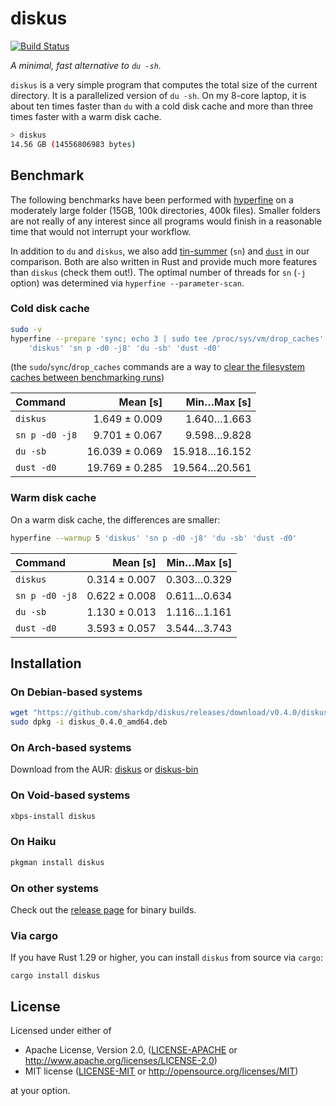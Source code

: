 # diskus

[![Build Status](https://travis-ci.org/sharkdp/diskus.svg?branch=master)](https://travis-ci.org/sharkdp/diskus)

*A minimal, fast alternative to `du -sh`.*

`diskus` is a very simple program that computes the total size of the current directory. It is a
parallelized version of `du -sh`. On my 8-core laptop, it is about ten times faster than `du` with
a cold disk cache and more than three times faster with a warm disk cache.

``` bash
> diskus
14.56 GB (14556806983 bytes)
```

## Benchmark

The following benchmarks have been performed with [hyperfine](https://github.com/sharkdp/hyperfine) on
a moderately large folder (15GB, 100k directories, 400k files). Smaller folders are not really of any
interest since all programs would finish in a reasonable time that would not interrupt your workflow.

In addition to `du` and `diskus`, we also add [tin-summer](https://github.com/vmchale/tin-summer) (`sn`) and
[`dust`](https://github.com/bootandy/dust) in our comparison. Both are also written in Rust and provide
much more features than `diskus` (check them out!). The optimal number of threads for `sn` (`-j` option) was
determined via `hyperfine --parameter-scan`.

### Cold disk cache

```bash
sudo -v
hyperfine --prepare 'sync; echo 3 | sudo tee /proc/sys/vm/drop_caches' \
    'diskus' 'sn p -d0 -j8' 'du -sb' 'dust -d0'
```
(the `sudo`/`sync`/`drop_caches` commands are a way to
[clear the filesystem caches between benchmarking runs](https://github.com/sharkdp/hyperfine#io-heavy-programs))

| Command | Mean [s] | Min…Max [s] |
|:---|---:|---:|
| `diskus` | 1.649 ± 0.009 | 1.640…1.663 |
| `sn p -d0 -j8` | 9.701 ± 0.067 | 9.598…9.828 |
| `du -sb` | 16.039 ± 0.069 | 15.918…16.152 |
| `dust -d0` | 19.769 ± 0.285 | 19.564…20.561 |


### Warm disk cache

On a warm disk cache, the differences are smaller:
```bash
hyperfine --warmup 5 'diskus' 'sn p -d0 -j8' 'du -sb' 'dust -d0'
```

| Command | Mean [s] | Min…Max [s] |
|:---|---:|---:|
| `diskus` | 0.314 ± 0.007 | 0.303…0.329 |
| `sn p -d0 -j8` | 0.622 ± 0.008 | 0.611…0.634 |
| `du -sb` | 1.130 ± 0.013 | 1.116…1.161 |
| `dust -d0` | 3.593 ± 0.057 | 3.544…3.743 |


## Installation

### On Debian-based systems

``` bash
wget "https://github.com/sharkdp/diskus/releases/download/v0.4.0/diskus_0.4.0_amd64.deb"
sudo dpkg -i diskus_0.4.0_amd64.deb
```

### On Arch-based systems

Download from the AUR: [diskus](https://aur.archlinux.org/packages/diskus/) or [diskus-bin](https://aur.archlinux.org/packages/diskus-bin/)

### On Void-based systems

``` bash
xbps-install diskus
```

### On Haiku

``` bash
pkgman install diskus
```

### On other systems

Check out the [release page](https://github.com/sharkdp/diskus/releases) for binary builds.

### Via cargo

If you have Rust 1.29 or higher, you can install `diskus` from source via `cargo`:
```
cargo install diskus
```

## License

Licensed under either of

 * Apache License, Version 2.0, ([LICENSE-APACHE](LICENSE-APACHE) or http://www.apache.org/licenses/LICENSE-2.0)
 * MIT license ([LICENSE-MIT](LICENSE-MIT) or http://opensource.org/licenses/MIT)

at your option.
